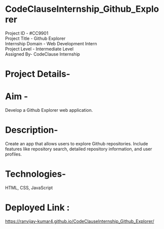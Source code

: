 # CodeClauseInternship_Github_Explorer

Project ID - #CC9901 <br>
Project Title - Github Explorer<br>
Internship Domain - Web Development Intern<br>
Project Level - Intermediate Level<br>
Assigned By- CodeClause Internship<br>

# Project Details-

# Aim -

Develop a Github Explorer web application.


# Description-
Create an app that allows users to explore Github repositories. Include features like
repository search, detailed repository information, and user profiles.

# Technologies-
HTML, CSS, JavaScript

# Deployed Link :
https://ranvijay-kumar4.github.io/CodeClauseInternship_Github_Explorer/
